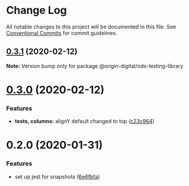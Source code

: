 # Change Log

All notable changes to this project will be documented in this file.
See [Conventional Commits](https://conventionalcommits.org) for commit guidelines.

## [0.3.1](https://bitbucket.orgn.io/od/origin-ui/compare/@origin-digital/ods-testing-library@0.3.0...@origin-digital/ods-testing-library@0.3.1) (2020-02-12)

**Note:** Version bump only for package @origin-digital/ods-testing-library





# [0.3.0](https://bitbucket.orgn.io/od/origin-ui/compare/@origin-digital/ods-testing-library@0.2.0...@origin-digital/ods-testing-library@0.3.0) (2020-02-12)


### Features

* **tests, columns:** alignY default changed to top ([c23c964](https://bitbucket.orgn.io/od/origin-ui/commits/c23c964))





# 0.2.0 (2020-01-31)

### Features

- set up jest for snapshots ([6e6fbfa](https://bitbucket.orgn.io/od/origin-ui/commits/6e6fbfa))
